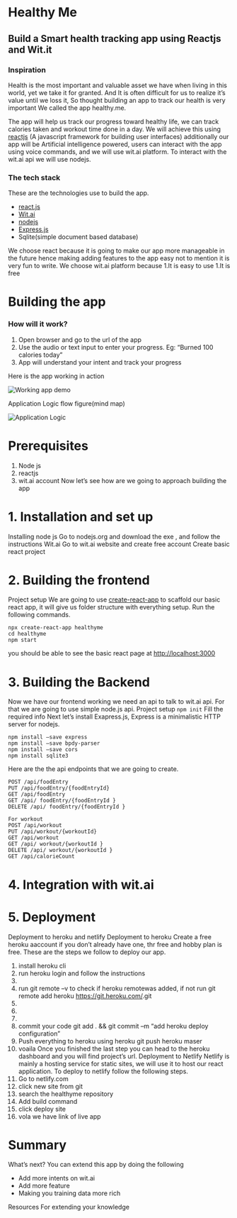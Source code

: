# Healthy Me
## Build a Smart health tracking app using Reactjs and Wit.it

### Inspiration
Health is the most important and valuable asset we have when living in this world, yet we take it for granted. And It is often difficult for us to realize it’s value until we loss it, So thought building an app to track our health is very important We called the app healthy.me.

The app will help us track our progress toward healthy life, we can track calories taken and workout time done in a day. We will achieve this using [reactjs](https://reactjs.org/docs/getting-started.html) (A javascript framework for building user interfaces) additionally our app will be Artificial intelligence powered, users can interact with the app using voice commands, and we will use wit.ai platform. To interact with the wit.ai api we will use nodejs.

### The tech stack
These are the technologies use to build the app.
* [react.js](https://reactjs.org/docs/getting-started.html)
* [Wit.ai](https://wit.ai/)
* [nodejs](https://nodejs.org/en/)
* [Express.js](https://github.com/expressjs/express)
* Sqlite(simple document based database)

We choose react because it is going to make our app more manageable in the future hence making adding features to the app easy not to mention it is very fun to write.
We choose wit.ai platform because
1.It is easy to use
1.It is free

# **Building the app**

### How will it work?
1. Open browser and go to the url of the app
2. Use the audio or text input to enter your progress. Eg: “Burned 100 calories today”
3. App will understand your intent and track your progress 

Here is the app working in action

 ![Working app demo](image.jpg)

 

Application Logic flow figure(mind map)
 
 ![Application Logic](image.jpg)

 

# Prerequisites 
1. Node js
2. reactjs
3. wit.ai account
Now let’s see how are we going to approach building the app 

# 1. Installation and set up

Installing node js
Go to nodejs.org and download the exe , and follow the instructions
Wit.ai
Go to wit.ai website and create free account 
Create basic react project


# 2. Building the frontend
Project setup
We are going to use [create-react-app](https://create-react-app.dev/docs/getting-started/) to scaffold our basic react app, it will give us folder structure with everything setup.
Run the following commands.
```
npx create-react-app healthyme
cd healthyme
npm start
````
you should be able to see the basic react page at [http://localhost:3000](http://localhost:3000 )


 


# 3. Building the Backend
Now we have our frontend working we need an api to talk to wit.ai api. For that we are going to use simple node.js api.
Project setup
`
npm init
` 
Fill the required info
Next let’s install Exapress.js, Express is a minimalistic HTTP server for nodejs.
```
npm install –save express
npm install –save bpdy-parser
npm install –save cors
npm install sqlite3
```

Here are the the api endpoints that we are going to create.
```
POST /api/foodEntry
PUT /api/foodEntry/{foodEntryId}
GET /api/foodEntry
GET /api/ foodEntry/{foodEntryId }
DELETE /api/ foodEntry/{foodEntryId }
```
```
For workout
POST /api/workout
PUT /api/workout/{workoutId}
GET /api/workout
GET /api/ workout/{workoutId }
DELETE /api/ workout/{workoutId }
GET /api/calorieCount
```

# 4. Integration with wit.ai



# 5. Deployment


Deployment to heroku and netlify
Deployment to heroku
Create a free heroku aaccount if you don’t already have one, thr free and hobby plan is free.
These are the steps we follow to deploy our app.
1. install heroku cli
2. run heroku login and follow the instructions
3. 
4. run git remote –v to check if heroku remotewas added, if not run git remote add heroku https://git.heroku.com/<heroku-project-name>.git
5. 
6. 
7.
8. commit your code git add . && git commit –m “add heroku deploy configuration”
9. Push everything to heroku using heroku git push heroku maser
10. voaila 
Once you finished the last step you can head to the heroku dashboard and you will find project’s url.
Deployment to Netlify
Netlify is mainly a hosting service for static sites, we will use it to host our react application.
To deploy to netlify follow the following steps.
1.  Go to netlify.com
2. click new site from git
3. search the healthyme repository
4. Add build command 
5. click deploy site
6. vola we have link of live app 

# Summary 



What’s next?
You can extend this app by doing the following 
-	Add more intents on wit.ai
-	Add more feature
-	Making you training data more rich

Resources For extending your knowledge



